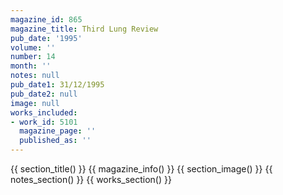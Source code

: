 ```yaml
---
magazine_id: 865
magazine_title: Third Lung Review
pub_date: '1995'
volume: ''
number: 14
month: ''
notes: null
pub_date1: 31/12/1995
pub_date2: null
image: null
works_included:
- work_id: 5101
  magazine_page: ''
  published_as: ''
---
```


{{ section_title() }}
{{ magazine_info() }}
{{ section_image() }}
{{ notes_section() }}
{{ works_section() }}
